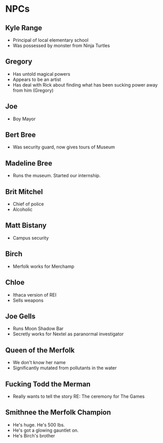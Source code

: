 NPCs
===

## Kyle Range

* Principal of local elementary school
* Was possessed by monster from Ninja Turtles

## Gregory

* Has untold magical powers
* Appears to be an artist
* Has deal with Rick about finding what has been sucking power away from him (Gregory)

## Joe

* Boy Mayor

## Bert Bree

* Was security guard, now gives tours of Museum

## Madeline Bree

* Runs the museum. Started our internship.

## Brit Mitchel

* Chief of police
* Alcoholic

## Matt Bistany

* Campus security

## Birch

* Merfolk works for Merchamp

## Chloe

* Ithaca version of REI
* Sells weapons

## Joe Gells

* Runs Moon Shadow Bar
* Secretly works for Nextel as paranormal investigator

## Queen of the Merfolk

* We don't know her name
* Significantly mutated from pollutants in the water

## Fucking Todd the Merman

* Really wants to tell the story RE: The ceremony for The Games

## Smithnee the Merfolk Champion

* He's huge. He's 500 lbs.
* He's got a glowing gauntlet on.
* He's Birch's brother

